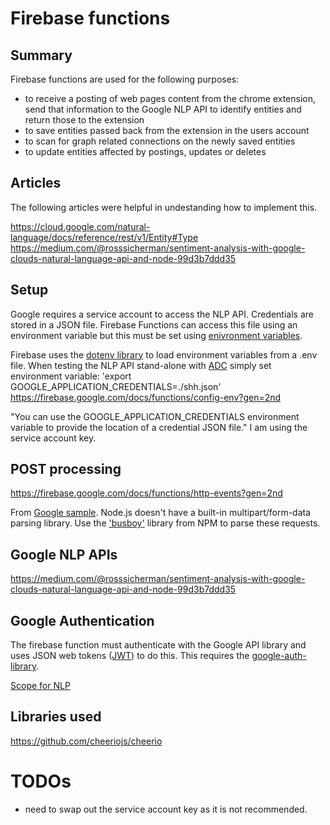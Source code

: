 # Firebase functions

## Summary

Firebase functions are used for the following purposes:
- to receive a posting of web pages content from the chrome extension, send that information to the Google NLP API to identify entities and return those to the extension
- to save entities passed back from the extension in the users account
- to scan for graph related connections on the newly saved entities
- to update entities affected by postings, updates or deletes

## Articles

The following articles were helpful in undestanding how to implement this.

https://cloud.google.com/natural-language/docs/reference/rest/v1/Entity#Type
https://medium.com/@rosssicherman/sentiment-analysis-with-google-clouds-natural-language-api-and-node-99d3b7ddd35

## Setup

Google requires a service account to access the NLP API. Credentials are stored in a JSON file. 
Firebase Functions can access this file using an environment variable but this must be set using [enivronment variables](https://firebase.google.com/docs/functions/config-env?gen=2nd#env-variables). 

Firebase uses the [dotenv library](https://www.npmjs.com/package/dotenv) to load environment variables from a .env file.
When testing the NLP API stand-alone with [ADC](https://cloud.google.com/docs/authentication/application-default-credentials) simply set environment variable: 'export GOOGLE_APPLICATION_CREDENTIALS=./shh.json'
https://firebase.google.com/docs/functions/config-env?gen=2nd

"You can use the GOOGLE_APPLICATION_CREDENTIALS environment variable to provide the location of a credential JSON file." I am using the service account key.

## POST processing
https://firebase.google.com/docs/functions/http-events?gen=2nd

From [Google sample](https://cloud.google.com/functions/docs/samples/functions-http-form-data). Node.js doesn't have a built-in multipart/form-data parsing library. Use the ['busboy'](https://www.npmjs.com/package/busboy) library from NPM to parse these requests.



## Google NLP APIs

https://medium.com/@rosssicherman/sentiment-analysis-with-google-clouds-natural-language-api-and-node-99d3b7ddd35

## Google Authentication

The firebase function must authenticate with the Google API library and uses JSON web tokens ([JWT](https://cloud.google.com/nodejs/docs/reference/google-auth-library/latest#json-web-tokens)) to do this. This requires the [google-auth-library](https://www.npmjs.com/package/google-auth-library). 

[Scope for NLP](https://developers.google.com/identity/protocols/oauth2/scopes#language)

## Libraries used

https://github.com/cheeriojs/cheerio

# TODOs
- need to swap out the service account key as it is not recommended.
